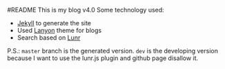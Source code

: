 #README
This is my blog v4.0
Some technology used:

- [Jekyll](https://jekyllrb.com/) to generate the site
- Used [Lanyon](http://lanyon.getpoole.com/) theme for blogs
- Search based on [Lunr](https://github.com/slashdotdash/jekyll-lunr-js-search)

P.S.: `master` branch is the generated version. `dev` is the developing version because I want to use the lunr.js plugin and github page disallow it.
